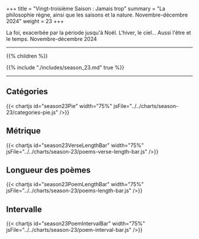 +++
title = "Vingt-troisième Saison : Jamais trop"
summary = "La philosophie règne, ainsi que les saisons et la nature. Novembre-décembre 2024"
weight = 23
+++

La foi, exacerbée par la période jusqu'à Noël. L'hiver, le ciel... Aussi l'être et le temps. Novembre-décembre 2024

---
{{% children  %}}

{{% include "./includes/season_23.md" true %}}

---
## Catégories
{{< chartjs id="season23Pie" width="75%" jsFile="../../charts/season-23/categories-pie.js" />}}
## Métrique
{{< chartjs id="season23VerseLengthBar" width="75%" jsFile="../../charts/season-23/poems-verse-length-bar.js" />}}
## Longueur des poèmes
{{< chartjs id="season23PoemLengthBar" width="75%" jsFile="../../charts/season-23/poems-length-bar.js" />}}
## Intervalle
{{< chartjs id="season23PoemIntervalBar" width="75%" jsFile="../../charts/season-23/poem-interval-bar.js" />}}
